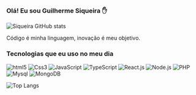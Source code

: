 ### Olá! Eu sou Guilherme Siqueira ✋

![Siqueira GitHub stats](https://github-readme-stats.vercel.app/api?username=guilherme94siqueira@gmail.com&show_icons=true&theme=radical)

Código é minha linguagem, inovação é meu objetivo.

### Tecnologias que eu uso no meu dia

<div style="display: inline_block">
    <img aling="center" alt="html5" src="https://img.shields.io/badge/HTML5-E34F26?style=for-the-badge&logo=html5&logoColor=white" />
    <img aling="center" alt="Css3" src="https://img.shields.io/badge/CSS3-1572B6?style=for-the-badge&logo=css3&logoColor=white" />
    <img aling="center" alt="JavaScript" src="https://img.shields.io/badge/JavaScript-323330?style=for-the-badge&logo=javascript&logoColor=F7DF1E" />
    <img aling="center" alt="TypeScript" src="https://img.shields.io/badge/TypeScript-007ACC?style=for-the-badge&logo=typescript&logoColor=white" />
    <img aling="center" alt="React.js" src="https://img.shields.io/badge/React-20232A?style=for-the-badge&logo=react&logoColor=61DAFB" />
    <img aling="center" alt="Node.js" src="https://img.shields.io/badge/Node.js-43853D?style=for-the-badge&logo=node.js&logoColor=white" />
    <img aling="center" alt="PHP" src="https://img.shields.io/badge/PHP-777BB4?style=for-the-badge&logo=php&logoColor=white" />
    <img aling="center" alt="Mysql" src="https://img.shields.io/badge/MySQL-00000F?style=for-the-badge&logo=mysql&logoColor=white" />
    <img aling="center" alt="MongoDB" src="https://img.shields.io/badge/MongoDB-4EA94B?style=for-the-badge&logo=mongodb&logoColor=white" />
</div>

![Top Langs](https://github-readme-stats.vercel.app/api/top-langs/?username=Gui94Siqueira&size_weight=0.5&count_weight=0.5)



